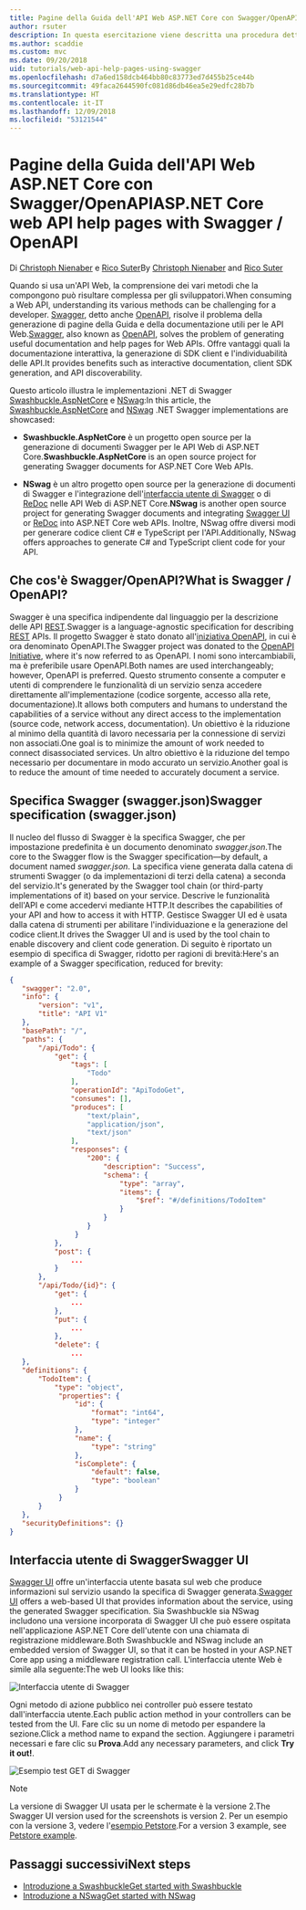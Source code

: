```yaml
---
title: Pagine della Guida dell'API Web ASP.NET Core con Swagger/OpenAPI
author: rsuter
description: In questa esercitazione viene descritta una procedura dettagliata per aggiungere Swagger e generare la documentazione e le pagine della Guida di un'app API Web.
ms.author: scaddie
ms.custom: mvc
ms.date: 09/20/2018
uid: tutorials/web-api-help-pages-using-swagger
ms.openlocfilehash: d7a6ed158dcb464bb80c83773ed7d455b25ce44b
ms.sourcegitcommit: 49faca2644590fc081d86db46ea5e29edfc28b7b
ms.translationtype: HT
ms.contentlocale: it-IT
ms.lasthandoff: 12/09/2018
ms.locfileid: "53121544"
---
```

# <a name="aspnet-core-web-api-help-pages-with-swagger--openapi"></a><span data-ttu-id="442f5-103">Pagine della Guida dell'API Web ASP.NET Core con Swagger/OpenAPI</span><span class="sxs-lookup"><span data-stu-id="442f5-103">ASP.NET Core web API help pages with Swagger / OpenAPI</span></span>

<span data-ttu-id="442f5-104">Di [Christoph Nienaber](https://twitter.com/zuckerthoben) e [Rico Suter](http://rsuter.com)</span><span class="sxs-lookup"><span data-stu-id="442f5-104">By [Christoph Nienaber](https://twitter.com/zuckerthoben) and [Rico Suter](http://rsuter.com)</span></span>

<span data-ttu-id="442f5-105">Quando si usa un'API Web, la comprensione dei vari metodi che la compongono può risultare complessa per gli sviluppatori.</span><span class="sxs-lookup"><span data-stu-id="442f5-105">When consuming a Web API, understanding its various methods can be challenging for a developer.</span></span> <span data-ttu-id="442f5-106">[Swagger](https://swagger.io/), detto anche [OpenAPI](https://www.openapis.org/), risolve il problema della generazione di pagine della Guida e della documentazione utili per le API Web.</span><span class="sxs-lookup"><span data-stu-id="442f5-106">[Swagger](https://swagger.io/), also known as [OpenAPI](https://www.openapis.org/), solves the problem of generating useful documentation and help pages for Web APIs.</span></span> <span data-ttu-id="442f5-107">Offre vantaggi quali la documentazione interattiva, la generazione di SDK client e l'individuabilità delle API.</span><span class="sxs-lookup"><span data-stu-id="442f5-107">It provides benefits such as interactive documentation, client SDK generation, and API discoverability.</span></span>

<span data-ttu-id="442f5-108">Questo articolo illustra le implementazioni .NET di Swagger [Swashbuckle.AspNetCore](https://github.com/domaindrivendev/Swashbuckle.AspNetCore) e [NSwag](https://github.com/RSuter/NSwag):</span><span class="sxs-lookup"><span data-stu-id="442f5-108">In this article, the [Swashbuckle.AspNetCore](https://github.com/domaindrivendev/Swashbuckle.AspNetCore) and [NSwag](https://github.com/RSuter/NSwag) .NET Swagger implementations are showcased:</span></span>

* <span data-ttu-id="442f5-109">**Swashbuckle.AspNetCore** è un progetto open source per la generazione di documenti Swagger per le API Web di ASP.NET Core.</span><span class="sxs-lookup"><span data-stu-id="442f5-109">**Swashbuckle.AspNetCore** is an open source project for generating Swagger documents for ASP.NET Core Web APIs.</span></span>

* <span data-ttu-id="442f5-110">**NSwag** è un altro progetto open source per la generazione di documenti di Swagger e l'integrazione dell'[interfaccia utente di Swagger](https://swagger.io/swagger-ui/) o di [ReDoc](https://github.com/Rebilly/ReDoc) nelle API Web di ASP.NET Core.</span><span class="sxs-lookup"><span data-stu-id="442f5-110">**NSwag** is another open source project for generating Swagger documents and integrating [Swagger UI](https://swagger.io/swagger-ui/) or [ReDoc](https://github.com/Rebilly/ReDoc) into ASP.NET Core web APIs.</span></span> <span data-ttu-id="442f5-111">Inoltre, NSwag offre diversi modi per generare codice client C# e TypeScript per l'API.</span><span class="sxs-lookup"><span data-stu-id="442f5-111">Additionally, NSwag offers approaches to generate C# and TypeScript client code for your API.</span></span>

## <a name="what-is-swagger--openapi"></a><span data-ttu-id="442f5-112">Che cos'è Swagger/OpenAPI?</span><span class="sxs-lookup"><span data-stu-id="442f5-112">What is Swagger / OpenAPI?</span></span>

<span data-ttu-id="442f5-113">Swagger è una specifica indipendente dal linguaggio per la descrizione delle API [REST](https://en.wikipedia.org/wiki/Representational_state_transfer).</span><span class="sxs-lookup"><span data-stu-id="442f5-113">Swagger is a language-agnostic specification for describing [REST](https://en.wikipedia.org/wiki/Representational_state_transfer) APIs.</span></span> <span data-ttu-id="442f5-114">Il progetto Swagger è stato donato all'[iniziativa OpenAPI](https://www.openapis.org/), in cui è ora denominato OpenAPI.</span><span class="sxs-lookup"><span data-stu-id="442f5-114">The Swagger project was donated to the [OpenAPI Initiative](https://www.openapis.org/), where it's now referred to as OpenAPI.</span></span> <span data-ttu-id="442f5-115">I nomi sono intercambiabili, ma è preferibile usare OpenAPI.</span><span class="sxs-lookup"><span data-stu-id="442f5-115">Both names are used interchangeably; however, OpenAPI is preferred.</span></span> <span data-ttu-id="442f5-116">Questo strumento consente a computer e utenti di comprendere le funzionalità di un servizio senza accedere direttamente all'implementazione (codice sorgente, accesso alla rete, documentazione).</span><span class="sxs-lookup"><span data-stu-id="442f5-116">It allows both computers and humans to understand the capabilities of a service without any direct access to the implementation (source code, network access, documentation).</span></span> <span data-ttu-id="442f5-117">Un obiettivo è la riduzione al minimo della quantità di lavoro necessaria per la connessione di servizi non associati.</span><span class="sxs-lookup"><span data-stu-id="442f5-117">One goal is to minimize the amount of work needed to connect disassociated services.</span></span> <span data-ttu-id="442f5-118">Un altro obiettivo è la riduzione del tempo necessario per documentare in modo accurato un servizio.</span><span class="sxs-lookup"><span data-stu-id="442f5-118">Another goal is to reduce the amount of time needed to accurately document a service.</span></span>

## <a name="swagger-specification-swaggerjson"></a><span data-ttu-id="442f5-119">Specifica Swagger (swagger.json)</span><span class="sxs-lookup"><span data-stu-id="442f5-119">Swagger specification (swagger.json)</span></span>

<span data-ttu-id="442f5-120">Il nucleo del flusso di Swagger è la specifica Swagger, che per impostazione predefinita è un documento denominato *swagger.json*.</span><span class="sxs-lookup"><span data-stu-id="442f5-120">The core to the Swagger flow is the Swagger specification&mdash;by default, a document named *swagger.json*.</span></span> <span data-ttu-id="442f5-121">La specifica viene generata dalla catena di strumenti Swagger (o da implementazioni di terzi della catena) a seconda del servizio.</span><span class="sxs-lookup"><span data-stu-id="442f5-121">It's generated by the Swagger tool chain (or third-party implementations of it) based on your service.</span></span> <span data-ttu-id="442f5-122">Descrive le funzionalità dell'API e come accedervi mediante HTTP.</span><span class="sxs-lookup"><span data-stu-id="442f5-122">It describes the capabilities of your API and how to access it with HTTP.</span></span> <span data-ttu-id="442f5-123">Gestisce Swagger UI ed è usata dalla catena di strumenti per abilitare l'individuazione e la generazione del codice client.</span><span class="sxs-lookup"><span data-stu-id="442f5-123">It drives the Swagger UI and is used by the tool chain to enable discovery and client code generation.</span></span> <span data-ttu-id="442f5-124">Di seguito è riportato un esempio di specifica di Swagger, ridotto per ragioni di brevità:</span><span class="sxs-lookup"><span data-stu-id="442f5-124">Here's an example of a Swagger specification, reduced for brevity:</span></span>

```json
{
   "swagger": "2.0",
   "info": {
       "version": "v1",
       "title": "API V1"
   },
   "basePath": "/",
   "paths": {
       "/api/Todo": {
           "get": {
               "tags": [
                   "Todo"
               ],
               "operationId": "ApiTodoGet",
               "consumes": [],
               "produces": [
                   "text/plain",
                   "application/json",
                   "text/json"
               ],
               "responses": {
                   "200": {
                       "description": "Success",
                       "schema": {
                           "type": "array",
                           "items": {
                               "$ref": "#/definitions/TodoItem"
                           }
                       }
                   }
                }
           },
           "post": {
               ...
           }
       },
       "/api/Todo/{id}": {
           "get": {
               ...
           },
           "put": {
               ...
           },
           "delete": {
               ...
   },
   "definitions": {
       "TodoItem": {
           "type": "object",
            "properties": {
                "id": {
                    "format": "int64",
                    "type": "integer"
                },
                "name": {
                    "type": "string"
                },
                "isComplete": {
                    "default": false,
                    "type": "boolean"
                }
            }
       }
   },
   "securityDefinitions": {}
}
```

## <a name="swagger-ui"></a><span data-ttu-id="442f5-125">Interfaccia utente di Swagger</span><span class="sxs-lookup"><span data-stu-id="442f5-125">Swagger UI</span></span>

<span data-ttu-id="442f5-126">[Swagger UI](https://swagger.io/swagger-ui/) offre un'interfaccia utente basata sul web che produce informazioni sul servizio usando la specifica di Swagger generata.</span><span class="sxs-lookup"><span data-stu-id="442f5-126">[Swagger UI](https://swagger.io/swagger-ui/) offers a web-based UI that provides information about the service, using the generated Swagger specification.</span></span> <span data-ttu-id="442f5-127">Sia Swashbuckle sia NSwag includono una versione incorporata di Swagger UI che può essere ospitata nell'applicazione ASP.NET Core dell'utente con una chiamata di registrazione middleware.</span><span class="sxs-lookup"><span data-stu-id="442f5-127">Both Swashbuckle and NSwag include an embedded version of Swagger UI, so that it can be hosted in your ASP.NET Core app using a middleware registration call.</span></span> <span data-ttu-id="442f5-128">L'interfaccia utente Web è simile alla seguente:</span><span class="sxs-lookup"><span data-stu-id="442f5-128">The web UI looks like this:</span></span>

![Interfaccia utente di Swagger](web-api-help-pages-using-swagger/_static/swagger-ui.png)

<span data-ttu-id="442f5-130">Ogni metodo di azione pubblico nei controller può essere testato dall'interfaccia utente.</span><span class="sxs-lookup"><span data-stu-id="442f5-130">Each public action method in your controllers can be tested from the UI.</span></span> <span data-ttu-id="442f5-131">Fare clic su un nome di metodo per espandere la sezione.</span><span class="sxs-lookup"><span data-stu-id="442f5-131">Click a method name to expand the section.</span></span> <span data-ttu-id="442f5-132">Aggiungere i parametri necessari e fare clic su **Prova**.</span><span class="sxs-lookup"><span data-stu-id="442f5-132">Add any necessary parameters, and click **Try it out!**.</span></span>

![Esempio test GET di Swagger](web-api-help-pages-using-swagger/_static/get-try-it-out.png)

> [!NOTE]
> <span data-ttu-id="442f5-134">La versione di Swagger UI usata per le schermate è la versione 2.</span><span class="sxs-lookup"><span data-stu-id="442f5-134">The Swagger UI version used for the screenshots is version 2.</span></span> <span data-ttu-id="442f5-135">Per un esempio con la versione 3, vedere l'[esempio Petstore](http://petstore.swagger.io/).</span><span class="sxs-lookup"><span data-stu-id="442f5-135">For a version 3 example, see [Petstore example](http://petstore.swagger.io/).</span></span>

## <a name="next-steps"></a><span data-ttu-id="442f5-136">Passaggi successivi</span><span class="sxs-lookup"><span data-stu-id="442f5-136">Next steps</span></span>

* [<span data-ttu-id="442f5-137">Introduzione a Swashbuckle</span><span class="sxs-lookup"><span data-stu-id="442f5-137">Get started with Swashbuckle</span></span>](xref:tutorials/get-started-with-swashbuckle)
* [<span data-ttu-id="442f5-138">Introduzione a NSwag</span><span class="sxs-lookup"><span data-stu-id="442f5-138">Get started with NSwag</span></span>](xref:tutorials/get-started-with-nswag)
